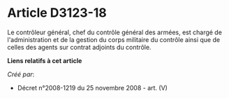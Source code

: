 # Article D3123-18

Le contrôleur général, chef du contrôle général des armées, est chargé de l'administration et de la gestion du corps
militaire du contrôle ainsi que de celles des agents sur contrat adjoints du contrôle.

**Liens relatifs à cet article**

_Créé par_:

  - Décret n°2008-1219 du 25 novembre 2008 - art. (V)

